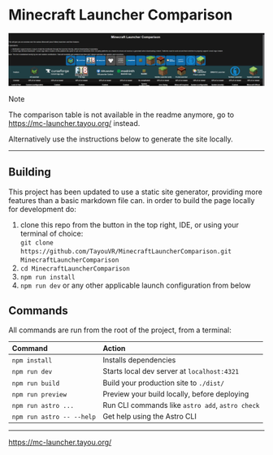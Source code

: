 # Minecraft Launcher Comparison

<!-- TODO: update this image when the site is more final!!!!! -->
![preview.png](.github/data/preview.png)

> [!NOTE]  
> The comparison table is not available in the readme anymore, go to https://mc-launcher.tayou.org/ instead.

Alternatively use the instructions below to generate the site locally.

<hr>

## Building

This project has been updated to use a static site generator, providing more features than a basic markdown file can.
in order to build the page locally for development do:
1. clone this repo from the button in the top right, IDE, or using your terminal of choice:<br>
   `git clone https://github.com/TayouVR/MinecraftLauncherComparison.git MinecraftLauncherComparison`
2. `cd MinecraftLauncherComparison`
3. `npm run install`
4. `npm run dev` or any other applicable launch configuration from below


## Commands

All commands are run from the root of the project, from a terminal:

| Command                   | Action                                           |
| :------------------------ | :----------------------------------------------- |
| `npm install`             | Installs dependencies                            |
| `npm run dev`             | Starts local dev server at `localhost:4321`      |
| `npm run build`           | Build your production site to `./dist/`          |
| `npm run preview`         | Preview your build locally, before deploying     |
| `npm run astro ...`       | Run CLI commands like `astro add`, `astro check` |
| `npm run astro -- --help` | Get help using the Astro CLI                     |

<hr>

https://mc-launcher.tayou.org/
